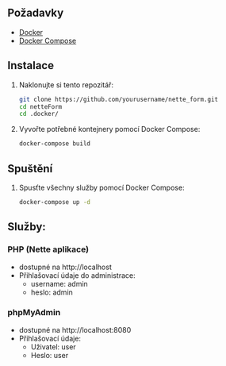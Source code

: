 ## Požadavky

- [Docker](https://www.docker.com/get-started)
- [Docker Compose](https://docs.docker.com/compose/install/)

## Instalace

1. Naklonujte si tento repozitář:
   ```bash
   git clone https://github.com/yourusername/nette_form.git
   cd netteForm
   cd .docker/
   
2. Vyvořte potřebné kontejnery pomocí Docker Compose:
    ```bash
    docker-compose build
   
## Spuštění

1. Spusťte všechny služby pomocí Docker Compose:
    ```bash
    docker-compose up -d

## Služby:

### PHP (Nette aplikace)
- dostupné na http://localhost
- Přihlašovací údaje do administrace:
    - username: admin
    - heslo: admin

### phpMyAdmin
- dostupné na http://localhost:8080
- Přihlašovací údaje:
    - Uživatel: user
    - Heslo: user